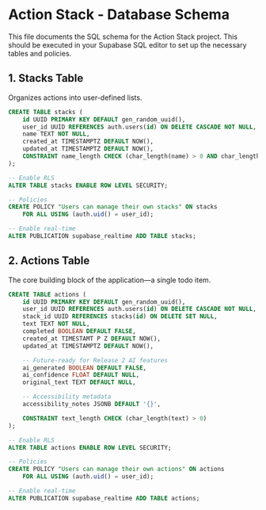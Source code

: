 # Action Stack - Database Schema

This file documents the SQL schema for the Action Stack project. This should be executed in your Supabase SQL editor to set up the necessary tables and policies.

## 1. Stacks Table

Organizes actions into user-defined lists.

```sql
CREATE TABLE stacks (
    id UUID PRIMARY KEY DEFAULT gen_random_uuid(),
    user_id UUID REFERENCES auth.users(id) ON DELETE CASCADE NOT NULL,
    name TEXT NOT NULL,
    created_at TIMESTAMPTZ DEFAULT NOW(),
    updated_at TIMESTAMPTZ DEFAULT NOW(),
    CONSTRAINT name_length CHECK (char_length(name) > 0 AND char_length(name) <= 100)
);

-- Enable RLS
ALTER TABLE stacks ENABLE ROW LEVEL SECURITY;

-- Policies
CREATE POLICY "Users can manage their own stacks" ON stacks
    FOR ALL USING (auth.uid() = user_id);

-- Enable real-time
ALTER PUBLICATION supabase_realtime ADD TABLE stacks;
```

## 2. Actions Table

The core building block of the application—a single todo item.

```sql
CREATE TABLE actions (
    id UUID PRIMARY KEY DEFAULT gen_random_uuid(),
    user_id UUID REFERENCES auth.users(id) ON DELETE CASCADE NOT NULL,
    stack_id UUID REFERENCES stacks(id) ON DELETE SET NULL,
    text TEXT NOT NULL,
    completed BOOLEAN DEFAULT FALSE,
    created_at TIMESTAMT P Z DEFAULT NOW(),
    updated_at TIMESTAMPTZ DEFAULT NOW(),

    -- Future-ready for Release 2 AI features
    ai_generated BOOLEAN DEFAULT FALSE,
    ai_confidence FLOAT DEFAULT NULL,
    original_text TEXT DEFAULT NULL,

    -- Accessibility metadata
    accessibility_notes JSONB DEFAULT '{}',

    CONSTRAINT text_length CHECK (char_length(text) > 0)
);

-- Enable RLS
ALTER TABLE actions ENABLE ROW LEVEL SECURITY;

-- Policies
CREATE POLICY "Users can manage their own actions" ON actions
    FOR ALL USING (auth.uid() = user_id);

-- Enable real-time
ALTER PUBLICATION supabase_realtime ADD TABLE actions;
```
